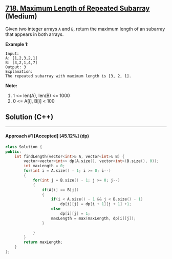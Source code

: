 ## [718. Maximum Length of Repeated Subarray](https://leetcode.com/problems/maximum-length-of-repeated-subarray/) (Medium)

Given two integer arrays `A` and `B`, return the maximum length of an subarray that appears in both arrays.

  

**Example 1:**

  

```
Input:
A: [1,2,3,2,1]
B: [3,2,1,4,7]
Output: 3
Explanation: 
The repeated subarray with maximum length is [3, 2, 1].
```

  

 

  

**Note:**

  

1. 1 <= len(A), len(B) <= 1000
2. 0 <= A[i], B[i] < 100

## Solution (C++)

---

#### Approach #1  [Accepted] [45.12%] (dp)

```c++
class Solution {
public:
    int findLength(vector<int>& A, vector<int>& B) {
        vector<vector<int>> dp(A.size(), vector<int>(B.size(), 0));
        int maxLength = 0;
        for(int i = A.size() - 1; i >= 0; i--)
        {
            for(int j = B.size() - 1; j >= 0; j--)
            {
                if(A[i] == B[j])
                {
                    if(i < A.size() - 1 && j < B.size() - 1)
                        dp[i][j] = dp[i + 1][j + 1] +1;
                    else
                        dp[i][j] = 1;
                    maxLength = max(maxLength, dp[i][j]);
                }
                
            }
        }
        return maxLength;
    }
};
```

